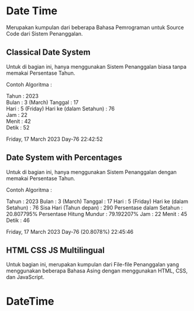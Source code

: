 # Date Time
Merupakan kumpulan dari beberapa Bahasa Pemrograman untuk Source Code dari Sistem Penanggalan.

## Classical Date System

Untuk di bagian ini, hanya menggunakan Sistem Penanggalan biasa tanpa memakai Persentase Tahun. 

Contoh Algoritma :

Tahun                   : 2023      
Bulan                   : 3 (March) 
Tanggal                 : 17        
Hari                    : 5 (Friday)
Hari ke (dalam Setahun) : 76        
Jam                     : 22        
Menit                   : 42        
Detik                   : 52        

Friday, 17 March 2023
Day-76
22:42:52

## Date System with Percentages

Untuk di bagian ini, hanya menggunakan Sistem Penanggalan dengan memakai Persentase Tahun. 

Contoh Algoritma :

Tahun                    : 2023
Bulan                    : 3 (March)
Tanggal                  : 17
Hari                     : 5 (Friday)
Hari ke (dalam Setahun)  : 76
Sisa Hari (Tahun depan)  : 290
Persentase dalam Setahun : 20.807795%
Persentase Hitung Mundur : 79.192207%
Jam                      : 22
Menit                    : 45
Detik                    : 46

Friday, 17 March 2023
Day-76 (20.8078%)
22:45:46

## HTML CSS JS Multilingual

Untuk bagian ini, merupakan kumpulan dari File-file Penanggalan yang menggunakan beberapa Bahasa Asing dengan menggunakan HTML, CSS, dan JavaScript.


# DateTime
